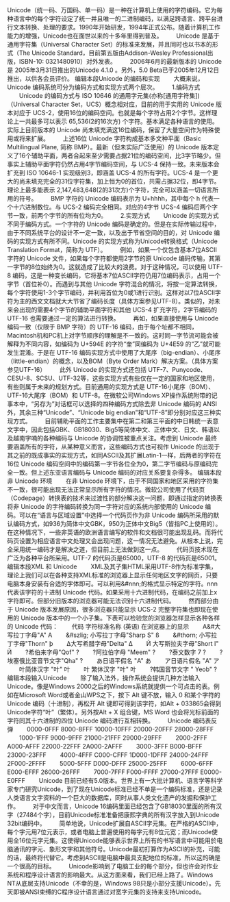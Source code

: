 Unicode（统一码、万国码、单一码）是一种在计算机上使用的字符编码。它为每种语言中的每个字符设定了统一并且唯一的二进制编码，以满足跨语言、跨平台进行文本转换、处理的要求。1990年开始研发，1994年正式公布。随着计算机工作能力的增强，Unicode也在面世以来的十多年里得到普及。
　　Unicode 是基于通用字符集（Universal Character Set）的标准来发展，并且同时也以书本的形式（The Unicode Standard，目前第五版由Addison-Wesley Professional出版，ISBN-10: 0321480910）对外发表。
　　2006年6月的最新版本的 Unicode 是 2005年3月31日推出的Unicode 4.1.0 。另外，5.0 Beta已于2005年12月12日推出，以供各会员评价。
编辑本段Unicode 的编码和实现
　　大概来说，Unicode 编码系统可分为编码方式和实现方式两个层次。
　　1.编码方式
　　Unicode 的编码方式与 ISO 10646 的通用字元集(亦称[通用字符集])（Universal Character Set，UCS）概念相对应，目前的用于实用的 Unicode 版本对应于 UCS-2，使用16位的编码空间。也就是每个字符占用2个字节。这样理论上一共最多可以表示 65,536(2的16次方) 个字符。基本满足各种语言的使用。实际上目前版本的 Unicode 尚未填充满这16位编码，保留了大量空间作为特殊使用或将来扩展。
　　上述16位 Unicode 字符构成基本多文种平面（Basic Multilingual Plane, 简称 BMP）。最新（但未实际广泛使用）的 Unicode 版本定义了16个辅助平面，两者合起来至少需要占据21位的编码空间，比3字节略少。但事实上辅助平面字符仍然占用4字节编码空间，与 UCS-4 保持一致。未来版本会扩充到 ISO 10646-1 实现级别3，即涵盖 UCS-4 的所有字符。UCS-4 是一个更大的尚未填充完全的31位字符集，加上恒为0的首位，共需占据32位，即4字节。理论上最多能表示 2,147,483,648(2的31次方)个字符，完全可以涵盖一切语言所用的符号。
　　BMP 字符的 Unicode 编码表示为 U+hhhh，其中每个 h 代表一个十六进制数位。与 UCS-2 编码完全相同。对应的4字节 UCS-4 编码后两个字节一致，前两个字节的所有位均为0。
　　2.实现方式
　　Unicode 的实现方式不同于编码方式。一个字符的 Unicode 编码是确定的。但是在实际传输过程中，由于不同系统平台的设计不一定一致，以及出于节省空间的目的，对 Unicode 编码的实现方式有所不同。Unicode 的实现方式称为Unicode转换格式（Unicode Translation Format，简称为 UTF）。
　　例如，如果一个仅包含基本7位ASCII字符的 Unicode 文件，如果每个字符都使用2字节的原 Unicode 编码传输，其第一字节的8位始终为0。这就造成了比较大的浪费。对于这种情况，可以使用 UTF-8 编码，这是一种变长编码，它将基本7位ASCII字符仍用7位编码表示，占用一个字节（首位补0）。而遇到与其他 Unicode 字符混合的情况，将按一定算法转换，每个字符使用1-3个字节编码，并利用首位为0或1进行识别。这样对以7位ASCII字符为主的西文文档就大大节省了编码长度（具体方案参见UTF-8）。类似的，对未来会出现的需要4个字节的辅助平面字符和其他 UCS-4 扩充字符，2字节编码的 UTF-16 也需要通过一定的算法进行转换。
　　再如，如果直接使用与 Unicode 编码一致（仅限于 BMP 字符）的 UTF-16 编码，由于每个址都不相同，Macintosh机和PC机上对字节顺序的理解是不一致的。这时同一字节流可能会被解释为不同内容，如编码为 U+594E 的字符“奎”同编码为 U+4E59 的“乙”就可能发生混淆。于是在 UTF-16 编码实现方式中使用了大尾序（big-endian）、小尾序（little-endian）的概念，以及BOM（Byte Order Mark）解决方案。（具体方案参见UTF-16）
　　此外 Unicode 的实现方式还包括 UTF-7、Punycode、CESU-8、SCSU、UTF-32等，这些实现方式有些仅在一定的国家和地区使用，有些则属于未来的规划方式。目前通用的实现方式是 UTF-16小尾序（BOM）、UTF-16大尾序（BOM）和 UTF-8。在微软公司Windows XP操作系统附带的记事本中，“另存为”对话框可以选择的四种编码方式除去非 Unicode 编码的 ANSI 外，其余三种“Unicode”、“Unicode big endian”和“UTF-8”即分别对应这三种实现方式。
　　目前辅助平面的工作主要集中在第二和第三平面的中日韩统一表意文字中，因此包括GBK、GB18030、Big5等简体中文、正体中文、日文、韩语以及越南字喃的各种编码与 Unicode 的协调性被重点关注。考虑到 Unicode 最终要涵盖所有的字符，从某种意义而言，这些编码方式也可视作 Unicode 的出现于其之前的既成事实的实现方式，如同ASCII及其扩展Latin-1一样，后两者的字符在16位 Unicode 编码空间中的编码第一字节各位全为0，第二字节编码与原编码完全一致。但上述东亚语言编码与 Unicode 编码的对应关系要复杂得多。
编辑本段非 Unicode 环境
　　在非 Unicode 环境下，由于不同国家和地区采用的字符集不一致，很可能出现无法正常显示所有字符的情况。微软公司使用了代码页（Codepage）转换表的技术来过渡性的部分解决这一问题，即通过指定的转换表将非 Unicode 的字符编码转换为同一字符对应的系统内部使用的 Unicode 编码。可以在“语言与区域设置”中选择一个代码页作为非 Unicode 编码所采用的默认编码方式，如936为简体中文GBK，950为正体中文Big5（皆指PC上使用的）。在这种情况下，一些非英语的欧洲语言编写的软件和文档很可能出现乱码。而将代码页设置为相应语言中文处理又会出现问题，这一情况无法避免。从根本上说，完全采用统一编码才是解决之道，但目前上无法做到这一点。
　　代码页技术现在广泛为各种平台所采用。UTF-7 的代码页是65000，UTF-8 的代码页是65001。
编辑本段XML 和 Unicode
　　XML及其子集HTML采用UTF-8作为标准字集，理论上我们可以在各种支持XML标准的浏览器上显示任何地区文字的网页，只要电脑本身安装有合适的字体即可。可以利用&#nnn;的格式显示特定的字符。nnn代表该字符的十进制 Unicode 代码。如果采用十六进制代码，在编码之前加上x字符即可。但部分旧版本的浏览器可能无法识别十六进制代码。
　　然而部分由于 Unicode 版本发展原因，很多浏览器只能显示 UCS-2 完整字符集也即现在使用的 Unicode 版本中的一个小子集。下表可以检验您的浏览器怎样显示各种各样的 Unicode 代码：
　　代码 字符标准名称 (英语) 在浏览器上的显示 
　　A&#大写拉丁字母"A" A 
　　&#szlig; 小写拉丁字母"Sharp S" &szlig; 
　　&#thorn; 小写拉丁字母"Thorn" &thorn; 
　　Δ大写希腊字母"Delta" Δ 
　　Й 大写斯拉夫字母"Short I" Й 
　　?希伯来字母"Qof" ? 
　　?阿拉伯字母 "Meem" ? 
　　?泰文数字 7 ? 
　　?埃塞俄比亚音节文字"Qha" ? 
　　あ日语平假名 "A" あ 
　　ア日语片假名 "A" ア 
　　叶简体汉字 "叶" 叶 
　　叶 繁体汉字 "叶" 叶 
　　?韩国音节文字 " Yeob" ?
编辑本段输入Unicode
　　除了输入法外，操作系统会提供几种方法输入Unicode。像是Windows 2000之后的Windows系统就提供一个可点击的表。例如在Microsoft Word或者金山WPS之下，按下 Alt 键不放，输入 0 和某个字符的 Unicode 编码（十进制），再松开 Alt 键即可得到该字符，如Alt + 033865会得到Unicode字符“叶”（繁体）。另外按Alt + X 组合键，MS Word 也会将光标前面的字符同其十六进制的四位 Unicode 编码进行互相转换。
　　Unicode 编码表反弹
　　0000-0FFF 8000-8FFF 10000-10FFF 20000-20FFF 28000-28FFF 
　　1000-1FFF 9000-9FFF 21000-21FFF 29000-29FFF 
　　2000-2FFF A000-AFFF 22000-22FFF 2A000-2AFFF 
　　3000-3FFF B000-BFFF 23000-23FFF 
　　4000-4FFF C000-CFFF 1D000-1DFFF 24000-24FFF 2F000-2FFFF 
　　5000-5FFF D000-DFFF 25000-25FFF 
　　6000-6FFF E000-EFFF 26000-26FFF 
　　7000-7FFF F000-FFFF 27000-27FFF E0000-E0FFF
　　Unicode 目前已经有5.0版本。世界上有一大批计算机、语言学等科学家专门研究Unicode，到了现在Unicode标准已经不单是一个编码标准，还是记录人类语言文字资料的一个巨大的数据库，同时从事人类文化遗产的发掘和保护工作。
　　对于中文而言，Unicode 16编码里面已经包含了GB18030里面的所有汉字（27484个字），目前Unicode标准准备把康熙字典的所有汉字放入到Unicode 32bit编码中。
　　简单地说，Unicode扩展自ASCII字元集。在严格的ASCII中，每个字元用7位元表示，或者电脑上普遍使用的每字元有8位元宽；而Unicode使用全16位元字元集。这使得Unicode能够表示世界上所有的书写语言中可能用於电脑通讯的字元、象形文字和其他符号。Unicode最初打算作为ASCII的补充，可能的话，最终将代替它。考虑到ASCII是电脑中最具支配地位的标准，所以这的确是一个很高的目标。
　　Unicode影响到了电脑工业的每个部分，但也许会对作业系统和程序设计语言的影响最大。从这方面来看，我们已经上路了。Windows NT从底层支持Unicode（不幸的是，Windows 98只是小部分支援Unicode）。先天即被ANSI束缚的C程序设计语言通过对宽字元集的支持来支持Unicode。